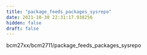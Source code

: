 ```yaml
---
title: "package_feeds_packages_sysrepo"
date: 2021-10-30 22:31:17.938256
hidden: false
draft: false
---
```


bcm27xx/bcm2711/package_feeds_packages_sysrepo

